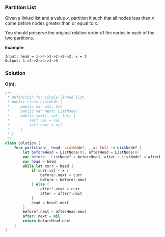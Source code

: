 
### Partition List

Given a linked list and a value *x*, partition it such that all nodes less than *x* come before nodes greater than or equal to *x*.

You should preserve the original relative order of the nodes in each of the two partitions.

__Example:__
```
Input: head = 1->4->3->2->5->2, x = 3
Output: 1->2->2->4->3->5
```

### Solution
__O(n):__
```Swift
/**
 * Definition for singly-linked list.
 * public class ListNode {
 *     public var val: Int
 *     public var next: ListNode?
 *     public init(_ val: Int) {
 *         self.val = val
 *         self.next = nil
 *     }
 * }
 */
class Solution {
    func partition(_ head: ListNode?, _ x: Int) -> ListNode? {
        let beforeHead = ListNode(0), afterHead = ListNode(0)
        var before : ListNode? = beforeHead, after : ListNode? = afterHead
        var head = head
        while let curr = head {
            if curr.val < x {
                before?.next = curr
                before = before?.next
            } else {
                after?.next = curr
                after = after?.next
            }
            head = head?.next
        }
        before?.next = afterHead.next
        after?.next = nil
        return beforeHead.next
    }
}
```